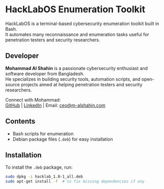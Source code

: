 # HackLabOS Enumeration Toolkit

HackLabOS is a terminal-based cybersecurity enumeration toolkit built in Bash.  
It automates many reconnaissance and enumeration tasks useful for penetration testers and security researchers.

## Developer

**Mohammad Al Shahin** is a passionate cybersecurity enthusiast and software developer from Bangladesh.  
He specializes in building security tools, automation scripts, and open-source projects aimed at helping penetration testers and security researchers.  

Connect with Mohammad:  
[GitHub](https://github.com/malshahin) | [LinkedIn](https://www.linkedin.com/in/mohammadalshahin) | Email: ceo@m-alshahin.com

## Contents

- Bash scripts for enumeration  
- Debian package files (`.deb`) for easy installation  

## Installation

To install the `.deb` package, run:

```bash
sudo dpkg -i hacklab_1.0-1_all.deb
sudo apt-get install -f  # to fix missing dependencies if any


